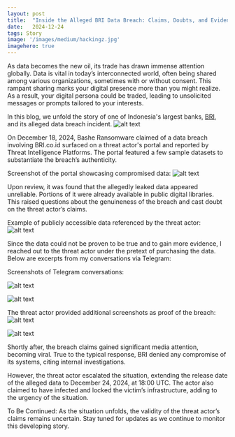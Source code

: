 ```yaml
---
layout:	post
title:	"Inside the Alleged BRI Data Breach: Claims, Doubts, and Evidence"
date:	2024-12-24
tags: Story
image: '/images/medium/hackingz.jpg'
imagehero: true
---
```


As data becomes the new oil, its trade has drawn immense attention globally. Data is vital in today’s interconnected world, often being shared among various organizations, sometimes with or without consent. This rampant sharing marks your digital presence more than you might realize. As a result, your digital persona could be traded, leading to unsolicited messages or prompts tailored to your interests.

In this blog, we unfold the story of one of Indonesia's largest banks, [BRI](https://bri.co.id), and its alleged data breach incident.
![alt text](/images/dall-e.png)

On December 18, 2024, Bashe Ransomware claimed of a data breach involving BRI.co.id surfaced on a threat actor's portal and reported by Threat Intelligence Platforms. The portal featured a few sample datasets to substantiate the breach’s authenticity.

Screenshot of the portal showcasing compromised data:
![alt text](/images/Screenshot-2024-12-18%20190653.png)

Upon review, it was found that the allegedly leaked data appeared unreliable. Portions of it were already available in public digital libraries. This raised questions about the genuineness of the breach and cast doubt on the threat actor’s claims.

Example of publicly accessible data referenced by the threat actor:
![alt text](/images/2024-12-24_22-27.png)

Since the data could not be proven to be true and to gain more evidence, I reached out to the threat actor under the pretext of purchasing the data. Below are excerpts from my conversations via Telegram:

Screenshots of Telegram conversations:

![alt text](/images/captured.png)

![alt text](/images/capturedd.png)

The threat actor provided additional screenshots as proof of the breach:
![alt text](/images/photo_1@18-12-2024_20-16-08.jpg)

![alt text](/images/bashe.png)

Shortly after, the breach claims gained significant media attention, becoming viral. True to the typical response, BRI denied any compromise of its systems, citing internal investigations.

However, the threat actor escalated the situation, extending the release date of the alleged data to December 24, 2024, at 18:00 UTC. The actor also claimed to have infected and locked the victim’s infrastructure, adding to the urgency of the situation.

To Be Continued:
As the situation unfolds, the validity of the threat actor’s claims remains uncertain. Stay tuned for updates as we continue to monitor this developing story.